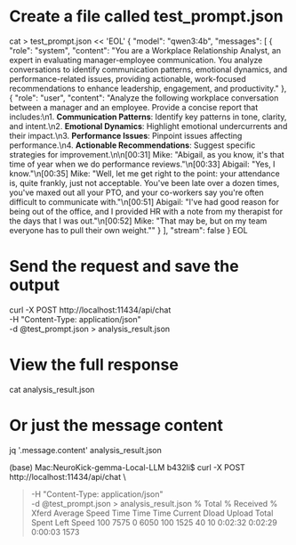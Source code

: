 # Create a file called test_prompt.json
cat > test_prompt.json << 'EOL'
{
  "model": "qwen3:4b",
  "messages": [
    {
      "role": "system",
      "content": "You are a Workplace Relationship Analyst, an expert in evaluating manager-employee communication. You analyze conversations to identify communication patterns, emotional dynamics, and performance-related issues, providing actionable, work-focused recommendations to enhance leadership, engagement, and productivity."
    },
    {
      "role": "user",
      "content": "Analyze the following workplace conversation between a manager and an employee. Provide a concise report that includes:\n1. **Communication Patterns**: Identify key patterns in tone, clarity, and intent.\n2. **Emotional Dynamics**: Highlight emotional undercurrents and their impact.\n3. **Performance Issues**: Pinpoint issues affecting performance.\n4. **Actionable Recommendations**: Suggest specific strategies for improvement.\n\n[00:31] Mike: \"Abigail, as you know, it's that time of year when we do performance reviews.\"\n[00:33] Abigail: \"Yes, I know.\"\n[00:35] Mike: \"Well, let me get right to the point: your attendance is, quite frankly, just not acceptable. You've been late over a dozen times, you've maxed out all your PTO, and your co-workers say you're often difficult to communicate with.\"\n[00:51] Abigail: \"I've had good reason for being out of the office, and I provided HR with a note from my therapist for the days that I was out.\"\n[00:52] Mike: \"That may be, but on my team everyone has to pull their own weight.\""
    }
  ],
  "stream": false
}
EOL


# Send the request and save the output
curl -X POST http://localhost:11434/api/chat \
  -H "Content-Type: application/json" \
  -d @test_prompt.json > analysis_result.json


# View the full response
cat analysis_result.json

# Or just the message content
jq '.message.content' analysis_result.json



(base) Mac:NeuroKick-gemma-Local-LLM b432li$ curl -X POST http://localhost:11434/api/chat \
>   -H "Content-Type: application/json" \
>   -d @test_prompt.json > analysis_result.json
  % Total    % Received % Xferd  Average Speed   Time    Time     Time  Current
                                 Dload  Upload   Total   Spent    Left  Speed
100  7575    0  6050  100  1525     40     10  0:02:32  0:02:29  0:00:03  1573